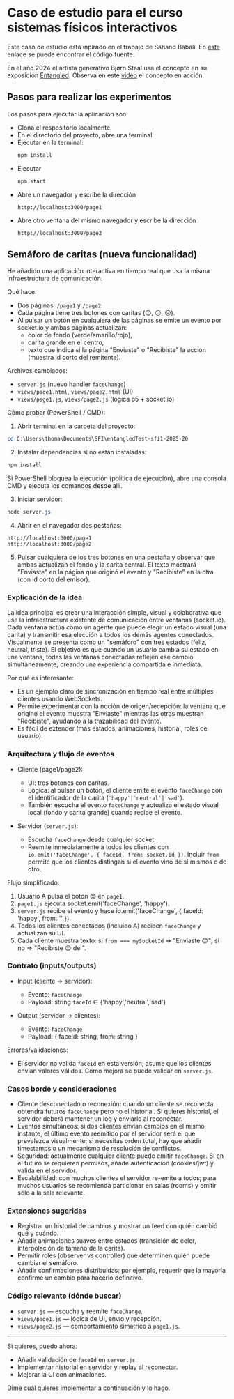 # Caso de estudio para el curso sistemas físicos interactivos

Este caso de estudio está inpirado en el trabajo de Sahand Babali. En [este](https://github.com/sahandbabali/Cross-Browser-Window-Interaction-using-p5.js-and-Websockets) 
enlace se puede encontrar el código fuente.

En el año 2024 el artista generativo Bjørn Staal usa el concepto en su exposición [Entangled](https://www.fxhash.xyz/vertex/entangled). Observa en este 
[video](https://x.com/_nonfigurativ_/status/1727322594570027343) el concepto en acción.

## Pasos para realizar los experimentos

Los pasos para ejecutar la aplicación son:

* Clona el respositorio localmente.
* En el directorio del proyecto, abre una terminal.
* Ejecutar en la terminal:
  ``` bash
  npm install
  ```
* Ejecutar
  ``` bash
  npm start
  ```
* Abre un navegador y escribe la dirección
  ```
  http://localhost:3000/page1
  ```
* Abre otro ventana del mismo navegador y escribe la dirección
  ```
  http://localhost:3000/page2
  ```

## Semáforo de caritas (nueva funcionalidad)

He añadido una aplicación interactiva en tiempo real que usa la misma infraestructura de comunicación.

Qué hace:
- Dos páginas: `/page1` y `/page2`.
- Cada página tiene tres botones con caritas (😊, 😐, 😢).
- Al pulsar un botón en cualquiera de las páginas se emite un evento por socket.io y ambas páginas actualizan:
  - color de fondo (verde/amarillo/rojo),
  - carita grande en el centro,
  - texto que indica si la página "Enviaste" o "Recibiste" la acción (muestra id corto del remitente).

Archivos cambiados:
- `server.js` (nuevo handler `faceChange`)
- `views/page1.html`, `views/page2.html` (UI)
- `views/page1.js`, `views/page2.js` (lógica p5 + socket.io)

Cómo probar (PowerShell / CMD):

1. Abrir terminal en la carpeta del proyecto:

```powershell
cd C:\Users\thoma\Documents\SFI\entangledTest-sfi1-2025-20
```

2. Instalar dependencias si no están instaladas:

```powershell
npm install
```

Si PowerShell bloquea la ejecución (política de ejecución), abre una consola CMD y ejecuta los comandos desde allí.

3. Iniciar servidor:

```powershell
node server.js
```

4. Abrir en el navegador dos pestañas:

```
http://localhost:3000/page1
http://localhost:3000/page2
```

5. Pulsar cualquiera de los tres botones en una pestaña y observar que ambas actualizan el fondo y la carita central. El texto mostrará "Enviaste" en la página que originó el evento y "Recibiste" en la otra (con id corto del emisor).

### Explicación de la idea

La idea principal es crear una interacción simple, visual y colaborativa que use la infraestructura existente de comunicación entre ventanas (socket.io). Cada ventana actúa como un agente que puede elegir un estado visual (una carita) y transmitir esa elección a todos los demás agentes conectados. Visualmente se presenta como un "semáforo" con tres estados (feliz, neutral, triste). El objetivo es que cuando un usuario cambia su estado en una ventana, todas las ventanas conectadas reflejen ese cambio simultáneamente, creando una experiencia compartida e inmediata.

Por qué es interesante:
- Es un ejemplo claro de sincronización en tiempo real entre múltiples clientes usando WebSockets.
- Permite experimentar con la noción de origen/recepción: la ventana que originó el evento muestra "Enviaste" mientras las otras muestran "Recibiste", ayudando a la trazabilidad del evento.
- Es fácil de extender (más estados, animaciones, historial, roles de usuario).

### Arquitectura y flujo de eventos

- Cliente (page1/page2):
  - UI: tres botones con caritas.
  - Lógica: al pulsar un botón, el cliente emite el evento `faceChange` con el identificador de la carita (`'happy'|'neutral'|'sad'`).
  - También escucha el evento `faceChange` y actualiza el estado visual local (fondo y carita grande) cuando recibe el evento.

- Servidor (`server.js`):
  - Escucha `faceChange` desde cualquier socket.
  - Reemite inmediatamente a todos los clientes con `io.emit('faceChange', { faceId, from: socket.id })`. Incluir `from` permite que los clientes distingan si el evento vino de sí mismos o de otro.

Flujo simplificado:
1. Usuario A pulsa el botón 😊 en `page1`.
2. `page1.js` ejecuta socket.emit('faceChange', 'happy').
3. `server.js` recibe el evento y hace io.emit('faceChange', { faceId: 'happy', from: '<socketIdA>' }).
4. Todos los clientes conectados (incluido A) reciben `faceChange` y actualizan su UI.
5. Cada cliente muestra texto: si `from === mySocketId` => "Enviaste 😊"; si no => "Recibiste 😊 de <id corto>".

### Contrato (inputs/outputs)

- Input (cliente -> servidor):
  - Evento: `faceChange`
  - Payload: string `faceId` ∈ {'happy','neutral','sad'}

- Output (servidor -> clientes):
  - Evento: `faceChange`
  - Payload: { faceId: string, from: string }

Errores/validaciones:
- El servidor no valida `faceId` en esta versión; asume que los clientes envían valores válidos. Como mejora se puede validar en `server.js`.

### Casos borde y consideraciones

- Cliente desconectado o reconexión: cuando un cliente se reconecta obtendrá futuros `faceChange` pero no el historial. Si quieres historial, el servidor deberá mantener un log y enviarlo al reconectar.
- Eventos simultáneos: si dos clientes envían cambios en el mismo instante, el último evento reemitido por el servidor será el que prevalezca visualmente; si necesitas orden total, hay que añadir timestamps o un mecanismo de resolución de conflictos.
- Seguridad: actualmente cualquier cliente puede emitir `faceChange`. Si en el futuro se requieren permisos, añade autenticación (cookies/jwt) y valida en el servidor.
- Escalabilidad: con muchos clientes el servidor re-emite a todos; para muchos usuarios se recomienda particionar en salas (rooms) y emitir sólo a la sala relevante.

### Extensiones sugeridas

- Registrar un historial de cambios y mostrar un feed con quién cambió qué y cuándo.
- Añadir animaciones suaves entre estados (transición de color, interpolación de tamaño de la carita).
- Permitir roles (observer vs controller) que determinen quién puede cambiar el semáforo.
- Añadir confirmaciones distribuidas: por ejemplo, requerir que la mayoría confirme un cambio para hacerlo definitivo.

### Código relevante (dónde buscar)

- `server.js` — escucha y reemite `faceChange`.
- `views/page1.js` — lógica de UI, envío y recepción.
- `views/page2.js` — comportamiento simétrico a `page1.js`.

---

Si quieres, puedo ahora:
- Añadir validación de `faceId` en `server.js`.
- Implementar historial en servidor y replay al reconectar.
- Mejorar la UI con animaciones.

Dime cuál quieres implementar a continuación y lo hago.



